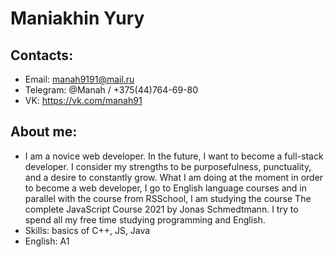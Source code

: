 # Maniakhin Yury

## Contacts:
   + Email: manah9191@mail.ru
   + Telegram: @Manah / +375(44)764-69-80
   + VK: <https://vk.com/manah91>

## About me:
  + I am a novice web developer. In the future, I want to become a full-stack developer. I consider my strengths to be purposefulness, punctuality, and a desire to constantly grow. What I am doing at the moment in order to become a web developer, I go to English language courses and in parallel with the course from RSSchool, I am studying the course The complete JavaScript Course 2021 by Jonas Schmedtmann. I try to spend all my free time studying programming and English.
  + Skills: basics of C++, JS, Java
  + English: A1